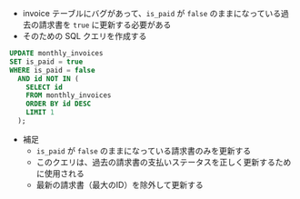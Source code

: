 - invoice テーブルにバグがあって、`is_paid` が `false` のままになっている過去の請求書を `true` に更新する必要がある
- そのための SQL クエリを作成する

```sql
UPDATE monthly_invoices
SET is_paid = true
WHERE is_paid = false
  AND id NOT IN (
    SELECT id
    FROM monthly_invoices
    ORDER BY id DESC
    LIMIT 1
  );
```

- 補足
    - `is_paid` が `false` のままになっている請求書のみを更新する
    - このクエリは、過去の請求書の支払いステータスを正しく更新するために使用される
    - 最新の請求書（最大のID）を除外して更新する
